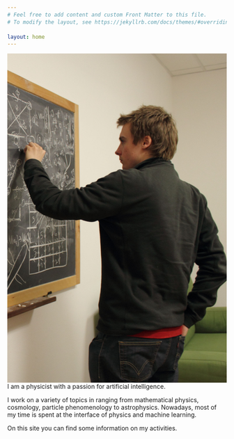 ```yaml
---
# Feel free to add content and custom Front Matter to this file.
# To modify the layout, see https://jekyllrb.com/docs/themes/#overriding-theme-defaults

layout: home
---
```


<img style="float: right;" src="images/profile01.JPG">

I am a physicist with a passion for artificial intelligence.

I work on a variety of topics in ranging from mathematical physics, cosmology, particle phenomenology to astrophysics. Nowadays, most of my time is spent at the interface of physics and machine learning. 

On this site you can find some information on my activities.
